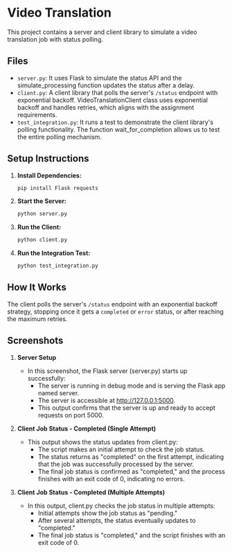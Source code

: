 # Video Translation

This project contains a server and client library to simulate a video translation job with status polling.

## Files

- `server.py`: It uses Flask to simulate the status API and the simulate_processing function updates the status after a delay.
- `client.py`: A client library that polls the server's `/status` endpoint with exponential backoff. VideoTranslationClient class uses exponential backoff and handles retries, which aligns with the assignment requirements.
- `test_integration.py`: It runs a test to demonstrate the client library's polling functionality. The function wait_for_completion allows us to test the entire polling mechanism.

## Setup Instructions

1. **Install Dependencies:**

   ```bash
   pip install Flask requests
   ```

2. **Start the Server:**

   ```bash
   python server.py
   ```

3. **Run the Client:**

   ```bash
   python client.py
   ```

4. **Run the Integration Test:**

   ```bash
   python test_integration.py
   ```

## How It Works

The client polls the server's `/status` endpoint with an exponential backoff strategy, stopping once it gets a `completed` or `error` status, or after reaching the maximum retries.

## Screenshots

1. **Server Setup**

   - In this screenshot, the Flask server (server.py) starts up successfully:
      - The server is running in debug mode and is serving the Flask app named server.
      - The server is accessible at http://127.0.0.1:5000.
      - This output confirms that the server is up and ready to accept requests on port 5000.
   

2. **Client Job Status - Completed (Single Attempt)**

   - This output shows the status updates from client.py:
      - The script makes an initial attempt to check the job status.
      - The status returns as "completed" on the first attempt, indicating that the job was successfully processed by the server.
      - The final job status is confirmed as "completed," and the process finishes with an exit code of 0, indicating no errors.
    
3. **Client Job Status - Completed (Multiple Attempts)**

   - In this output, client.py checks the job status in multiple attempts:
      - Initial attempts show the job status as "pending."
      - After several attempts, the status eventually updates to "completed."
      - The final job status is "completed," and the script finishes with an exit code of 0. 
